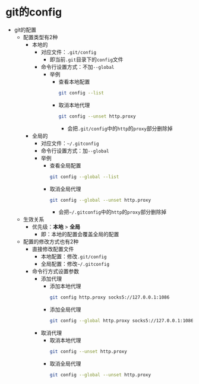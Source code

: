 # git的config

* git的配置
  * 配置类型有2种
    * 本地的
      * 对应文件：`.git/config`
        * 即当前`.git`目录下的`config`文件
      * 命令行设置方式：不加`--global`
        * 举例
          * 查看本地配置
            ```bash
            git config --list
            ```
          * 取消本地代理
            ```bash
            git config --unset http.proxy
            ```
            * 会把`.git/config`中的`http`的`proxy`部分删除掉
    * 全局的
      * 对应文件：`~/.gitconfig`
      * 命令行设置方式：加`--global`
      * 举例
        * 查看全局配置
          ```bash
          git config --global --list
          ```
        * 取消全局代理
          ```bash
          git config --global --unset http.proxy
          ```
          * 会把`~/.gitconfig`中的`http`的`proxy`部分删除掉
  * 生效关系
    * 优先级：**本地** > **全局**
      * 即：本地的配置会覆盖全局的配置
  * 配置的修改方式也有2种
    * 直接修改配置文件
      * 本地配置：修改`.git/config`
      * 全局配置：修改`~/.gitconfig`
    * 命令行方式设置参数
      * 添加代理
        * 添加本地代理
            ```bash
            git config http.proxy socks5://127.0.0.1:1086
            ```
        * 添加全局代理
            ```bash
            git config --global http.proxy socks5://127.0.0.1:1086
            ```
      * 取消代理
        * 取消本地代理
            ```bash
            git config --unset http.proxy
            ```
        * 取消全局代理
            ```bash
            git config --global --unset http.proxy
            ```

